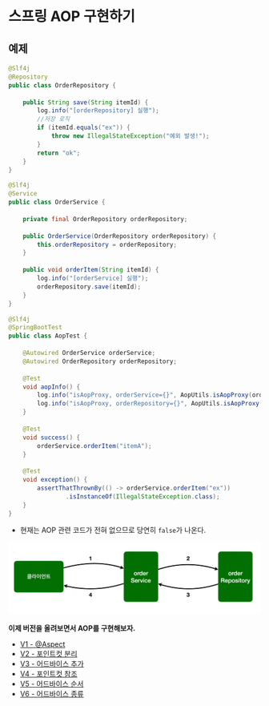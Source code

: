 # 스프링 AOP 구현하기

## 예제

```java
@Slf4j
@Repository
public class OrderRepository {

    public String save(String itemId) {
        log.info("[orderRepository] 실행");
        //저장 로직
        if (itemId.equals("ex")) {
            throw new IllegalStateException("예외 발생!");
        }
        return "ok";
    }
}
```
```java
@Slf4j
@Service
public class OrderService {

    private final OrderRepository orderRepository;

    public OrderService(OrderRepository orderRepository) {
        this.orderRepository = orderRepository;
    }

    public void orderItem(String itemId) {
        log.info("[orderService] 실행");
        orderRepository.save(itemId);
    }
}
```
```java
@Slf4j
@SpringBootTest
public class AopTest {

    @Autowired OrderService orderService;
    @Autowired OrderRepository orderRepository;

    @Test
    void aopInfo() {
        log.info("isAopProxy, orderService={}", AopUtils.isAopProxy(orderService));//false
        log.info("isAopProxy, orderRepository={}", AopUtils.isAopProxy(orderRepository));//false
    }

    @Test
    void success() {
        orderService.orderItem("itemA");
    }

    @Test
    void exception() {
        assertThatThrownBy(() -> orderService.orderItem("ex"))
                .isInstanceOf(IllegalStateException.class);
    }
}
```
- 현재는 AOP 관련 코드가 전혀 없으므로 당연히 `false`가 나온다.

![img.png](image/img.png)

**이제 버전을 올려보면서 AOP를 구현해보자.**

- [V1 - @Aspect](https://github.com/genesis12345678/TIL/blob/main/Spring/advanced/springAOP/implement/SpringAopImplement_1_3.md#%EC%8A%A4%ED%94%84%EB%A7%81-aop-%EA%B5%AC%ED%98%84---v1)
- [V2 - 포인트컷 분리](https://github.com/genesis12345678/TIL/blob/main/Spring/advanced/springAOP/implement/SpringAopImplement_1_3.md#%EC%8A%A4%ED%94%84%EB%A7%81-aop-%EA%B5%AC%ED%98%84---v2)
- [V3 - 어드바이스 추가](https://github.com/genesis12345678/TIL/blob/main/Spring/advanced/springAOP/implement/SpringAopImplement_1_3.md#%EC%8A%A4%ED%94%84%EB%A7%81-aop-%EA%B5%AC%ED%98%84---v3)
- [V4 - 포인트컷 참조](https://github.com/genesis12345678/TIL/blob/main/Spring/advanced/springAOP/implement/SpringAopImplement_4_6.md#%EC%8A%A4%ED%94%84%EB%A7%81-aop-%EA%B5%AC%ED%98%84---v4)
- [V5 - 어드바이스 순서](https://github.com/genesis12345678/TIL/blob/main/Spring/advanced/springAOP/implement/SpringAopImplement_4_6.md#%EC%8A%A4%ED%94%84%EB%A7%81-aop-%EA%B5%AC%ED%98%84---v5)
- [V6 - 어드바이스 종류](https://github.com/genesis12345678/TIL/blob/main/Spring/advanced/springAOP/implement/SpringAopImplement_4_6.md#%EC%8A%A4%ED%94%84%EB%A7%81-aop-%EA%B5%AC%ED%98%84---v6)